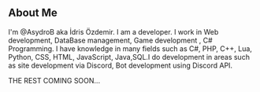 **About Me**
-
I'm @AsydroB aka İdris Özdemir. I am a developer. I work in Web development, DataBase management, Game development , C# Programming. I have knowledge in many fields such as C#, PHP, C++, Lua, Python, CSS, HTML, JavaScript, Java,SQL.I do development in areas such as site development via Discord, Bot development using Discord API.

THE REST COMING SOON...
